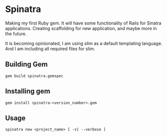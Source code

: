 # Spinatra

Making my first Ruby gem. It will have some functionality of Rails for Sinatra applications. Creating scaffolding for new application, and maybe more in the future.

It is becoming opinionated, I am using slim as a default templating language. And I am including all required files for slim.

## Building Gem
`gem build spinatra.gemspec`

## Installing gem
`gem install spinatra-<version_number>.gem`

## Usage
`spinatra new <project_name> [ -v| --verbose ]`
